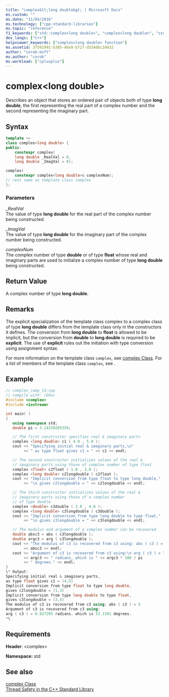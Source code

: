 ```yaml
---
title: "complex&lt;long double&gt; | Microsoft Docs"
ms.custom: ""
ms.date: "11/04/2016"
ms.technology: ["cpp-standard-libraries"]
ms.topic: "reference"
f1_keywords: ["std::complex<long double>", "complex<long double>", "std.complex<long double>"]
dev_langs: ["C++"]
helpviewer_keywords: ["complex<long double> function"]
ms.assetid: 37591991-b385-46e9-b727-d534dbc10432
author: "corob-msft"
ms.author: "corob"
ms.workload: ["cplusplus"]
---
```

# complex&lt;long double&gt;

Describes an object that stores an ordered pair of objects both of type **long double**, the first representing the real part of a complex number and the second representing the imaginary part.

## Syntax

```cpp
template <>
class complex<long double> {
public:
    constexpr complex(
    long double _RealVal = 0,
    long double _ImagVal = 0);

complex(
    constexpr complex<long double>& complexNum);
// rest same as template class complex
};
```

### Parameters

*_RealVal*<br/>
The value of type **long double** for the real part of the complex number being constructed.

*_ImagVal*<br/>
The value of type **long double** for the imaginary part of the complex number being constructed.

*complexNum*<br/>
The complex number of type **double** or of type **float** whose real and imaginary parts are used to initialize a complex number of type **long double** being constructed.

## Return Value

A complex number of type **long double**.

## Remarks

The explicit specialization of the template class complex to a complex class of type **long double** differs from the template class only in the constructors it defines. The conversion from **long double** to **float** is allowed to be implicit, but the conversion from **double** to **long double** is required to be **explicit**. The use of **explicit** rules out the initiation with type conversion using assignment syntax.

For more information on the template class `complex`, see [complex Class](../standard-library/complex-class.md). For a list of members of the template class `complex`, see .

## Example

```cpp
// complex_comp_ld.cpp
// compile with: /EHsc
#include <complex>
#include <iostream>

int main( )
{
   using namespace std;
   double pi = 3.14159265359;

   // The first constructor specifies real & imaginary parts
   complex <long double> c1 ( 4.0 , 5.0 );
   cout << "Specifying initial real & imaginary parts,\n"
        << " as type float gives c1 = " << c1 << endl;

   // The second constructor initializes values of the real &
   // imaginary parts using those of complex number of type float
   complex <float> c2float ( 1.0 , 3.0 );
   complex <long double> c2longdouble ( c2float );
   cout << "Implicit conversion from type float to type long double,"
        << "\n gives c2longdouble = " << c2longdouble << endl;

   // The third constructor initializes values of the real &
   // imaginary parts using those of a complex number
   // of type double
   complex <double> c3double ( 3.0 , 4.0 );
   complex <long double> c3longdouble ( c3double );
   cout << "Implicit conversion from type long double to type float,"
        << "\n gives c3longdouble = " << c3longdouble << endl;

   // The modulus and argument of a complex number can be recovered
   double absc3 = abs ( c3longdouble );
   double argc3 = arg ( c3longdouble );
   cout << "The modulus of c3 is recovered from c3 using: abs ( c3 ) = "
        << absc3 << endl;
   cout << "Argument of c3 is recovered from c3 using:\n arg ( c3 ) = "
        << argc3 << " radians, which is " << argc3 * 180 / pi
        << " degrees." << endl;
}
\* Output:
Specifying initial real & imaginary parts,
as type float gives c1 = (4,5)
Implicit conversion from type float to type long double,
gives c2longdouble = (1,3)
Implicit conversion from type long double to type float,
gives c3longdouble = (3,4)
The modulus of c3 is recovered from c3 using: abs ( c3 ) = 5
Argument of c3 is recovered from c3 using:
arg ( c3 ) = 0.927295 radians, which is 53.1301 degrees.
*\
```

## Requirements

**Header**: \<complex>

**Namespace:** std

## See also

[complex Class](../standard-library/complex-class.md)<br/>
[Thread Safety in the C++ Standard Library](../standard-library/thread-safety-in-the-cpp-standard-library.md)<br/>
